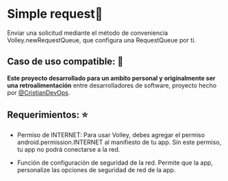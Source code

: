 # Simple request🧠
Enviar una solicitud mediante el método de conveniencia Volley.newRequestQueue, que configura una RequestQueue por ti.

## Caso de uso compatible: 🤖

**Este proyecto desarrollado para un ambito personal y originalmente ser una retroalimentación** entre desarrolladores de software, proyecto hecho por [@CristianDevOps](https://www.facebook.com/cristian.va.5688/).

## Requerimientos: ⭐

 - Permiso de INTERNET: Para usar Volley, debes agregar el permiso
   android.permission.INTERNET al manifiesto de tu app. Sin este
   permiso, tu app no podrá conectarse a la red.
   
 - Función de configuración de seguridad de la red. Permite que la app,
   personalize las opciones de seguridad de red de la app.
